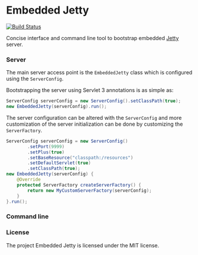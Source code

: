 Embedded Jetty
==============

[![Build Status](https://travis-ci.org/trautonen/embedded-jetty.png?branch=master)](https://travis-ci.org/trautonen/embedded-jetty)

Concise interface and command line tool to bootstrap embedded
[Jetty](http://www.eclipse.org/jetty/) server.


### Server

The main server access point is the `EmbeddedJetty` class which is configured using the
`ServerConfig`.

Bootstrapping the server using Servlet 3 annotations is as simple as:

```java
ServerConfig serverConfig = new ServerConfig().setClassPath(true);
new EmbeddedJetty(serverConfig).run();
```

The server configuration can be altered with the `ServerConfig` and more customization of the
server initialization can be done by customizing the `ServerFactory`.

```java
ServerConfig serverConfig = new ServerConfig()
        .setPort(9999)
        .setPlus(true)
        .setBaseResource("classpath:/resources")
        .setDefaultServlet(true)
        .setClassPath(true);
new EmbeddedJetty(serverConfig) {
    @Override
    protected ServerFactory createServerFactory() {
        return new MyCustomServerFactory(serverConfig);
    }
}.run();
```


### Command line


### License

The project Embedded Jetty is licensed under the MIT license.
